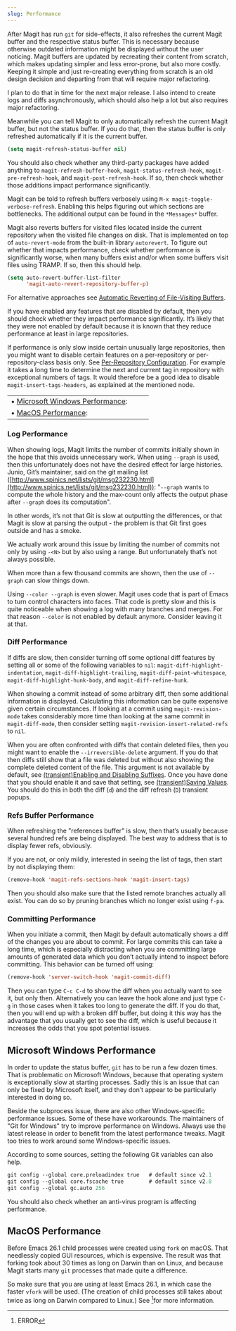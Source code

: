 ```yaml
---
slug: Performance
---
```


After Magit has run `git` for side-effects, it also refreshes the current Magit buffer and the respective status buffer. This is necessary because otherwise outdated information might be displayed without the user noticing. Magit buffers are updated by recreating their content from scratch, which makes updating simpler and less error-prone, but also more costly. Keeping it simple and just re-creating everything from scratch is an old design decision and departing from that will require major refactoring.

I plan to do that in time for the next major release. I also intend to create logs and diffs asynchronously, which should also help a lot but also requires major refactoring.

Meanwhile you can tell Magit to only automatically refresh the current Magit buffer, but not the status buffer. If you do that, then the status buffer is only refreshed automatically if it is the current buffer.

```lisp
(setq magit-refresh-status-buffer nil)
```

You should also check whether any third-party packages have added anything to `magit-refresh-buffer-hook`, `magit-status-refresh-hook`, `magit-pre-refresh-hook`, and `magit-post-refresh-hook`. If so, then check whether those additions impact performance significantly.

Magit can be told to refresh buffers verbosely using `M-x magit-toggle-verbose-refresh`. Enabling this helps figuring out which sections are bottlenecks. The additional output can be found in the `*Messages*` buffer.

Magit also reverts buffers for visited files located inside the current repository when the visited file changes on disk. That is implemented on top of `auto-revert-mode` from the built-in library `autorevert`. To figure out whether that impacts performance, check whether performance is significantly worse, when many buffers exist and/or when some buffers visit files using TRAMP. If so, then this should help.

```lisp
(setq auto-revert-buffer-list-filter
      'magit-auto-revert-repository-buffer-p)
```

For alternative approaches see [Automatic Reverting of File-Visiting Buffers](Automatic-Reverting-of-File_002dVisiting-Buffers).

If you have enabled any features that are disabled by default, then you should check whether they impact performance significantly. It’s likely that they were not enabled by default because it is known that they reduce performance at least in large repositories.

If performance is only slow inside certain unusually large repositories, then you might want to disable certain features on a per-repository or per-repository-class basis only. See [Per-Repository Configuration](Per_002dRepository-Configuration). For example it takes a long time to determine the next and current tag in repository with exceptional numbers of tags. It would therefore be a good idea to disable `magit-insert-tags-headers`, as explained at the mentioned node.

|                                                                   |    |    |
| :---------------------------------------------------------------- | -- | :- |
| • [Microsoft Windows Performance](Microsoft-Windows-Performance): |    |    |
| • [MacOS Performance](MacOS-Performance):                         |    |    |

### Log Performance

When showing logs, Magit limits the number of commits initially shown in the hope that this avoids unnecessary work. When using `--graph` is used, then this unfortunately does not have the desired effect for large histories. Junio, Git’s maintainer, said on the git mailing list ([http://www.spinics.net/lists/git/msg232230.html](http://www.spinics.net/lists/git/msg232230.html)): "`--graph` wants to compute the whole history and the max-count only affects the output phase after `--graph` does its computation".

In other words, it’s not that Git is slow at outputting the differences, or that Magit is slow at parsing the output - the problem is that Git first goes outside and has a smoke.

We actually work around this issue by limiting the number of commits not only by using `-<N>` but by also using a range. But unfortunately that’s not always possible.

When more than a few thousand commits are shown, then the use of `--graph` can slow things down.

Using `--color --graph` is even slower. Magit uses code that is part of Emacs to turn control characters into faces. That code is pretty slow and this is quite noticeable when showing a log with many branches and merges. For that reason `--color` is not enabled by default anymore. Consider leaving it at that.

### Diff Performance

If diffs are slow, then consider turning off some optional diff features by setting all or some of the following variables to `nil`: `magit-diff-highlight-indentation`, `magit-diff-highlight-trailing`, `magit-diff-paint-whitespace`, `magit-diff-highlight-hunk-body`, and `magit-diff-refine-hunk`.

When showing a commit instead of some arbitrary diff, then some additional information is displayed. Calculating this information can be quite expensive given certain circumstances. If looking at a commit using `magit-revision-mode` takes considerably more time than looking at the same commit in `magit-diff-mode`, then consider setting `magit-revision-insert-related-refs` to `nil`.

When you are often confronted with diffs that contain deleted files, then you might want to enable the `--irreversible-delete` argument. If you do that then diffs still show that a file was deleted but without also showing the complete deleted content of the file. This argument is not available by default, see [(transient)Enabling and Disabling Suffixes](https://magit.vc/manual/transient.html#Enabling-and-Disabling-Suffixes). Once you have done that you should enable it and save that setting, see [(transient)Saving Values](https://magit.vc/manual/transient.html#Saving-Values). You should do this in both the diff (`d`) and the diff refresh (`D`) transient popups.

### Refs Buffer Performance

When refreshing the "references buffer" is slow, then that’s usually because several hundred refs are being displayed. The best way to address that is to display fewer refs, obviously.

If you are not, or only mildly, interested in seeing the list of tags, then start by not displaying them:

```lisp
(remove-hook 'magit-refs-sections-hook 'magit-insert-tags)
```

Then you should also make sure that the listed remote branches actually all exist. You can do so by pruning branches which no longer exist using `f-pa`.

### Committing Performance

When you initiate a commit, then Magit by default automatically shows a diff of the changes you are about to commit. For large commits this can take a long time, which is especially distracting when you are committing large amounts of generated data which you don’t actually intend to inspect before committing. This behavior can be turned off using:

```lisp
(remove-hook 'server-switch-hook 'magit-commit-diff)
```

Then you can type `C-c C-d` to show the diff when you actually want to see it, but only then. Alternatively you can leave the hook alone and just type `C-g` in those cases when it takes too long to generate the diff. If you do that, then you will end up with a broken diff buffer, but doing it this way has the advantage that you usually get to see the diff, which is useful because it increases the odds that you spot potential issues.
## Microsoft Windows Performance

In order to update the status buffer, `git` has to be run a few dozen times. That is problematic on Microsoft Windows, because that operating system is exceptionally slow at starting processes. Sadly this is an issue that can only be fixed by Microsoft itself, and they don’t appear to be particularly interested in doing so.

Beside the subprocess issue, there are also other Windows-specific performance issues. Some of these have workarounds. The maintainers of "Git for Windows" try to improve performance on Windows. Always use the latest release in order to benefit from the latest performance tweaks. Magit too tries to work around some Windows-specific issues.

According to some sources, setting the following Git variables can also help.

```lisp
git config --global core.preloadindex true   # default since v2.1
git config --global core.fscache true        # default since v2.8
git config --global gc.auto 256
```

You should also check whether an anti-virus program is affecting performance.
## MacOS Performance

Before Emacs 26.1 child processes were created using `fork` on macOS. That needlessly copied GUI resources, which is expensive. The result was that forking took about 30 times as long on Darwin than on Linux, and because Magit starts many `git` processes that made quite a difference.

So make sure that you are using at least Emacs 26.1, in which case the faster `vfork` will be used. (The creation of child processes still takes about twice as long on Darwin compared to Linux.) See [^1]for more information.

[^1]: ERROR
